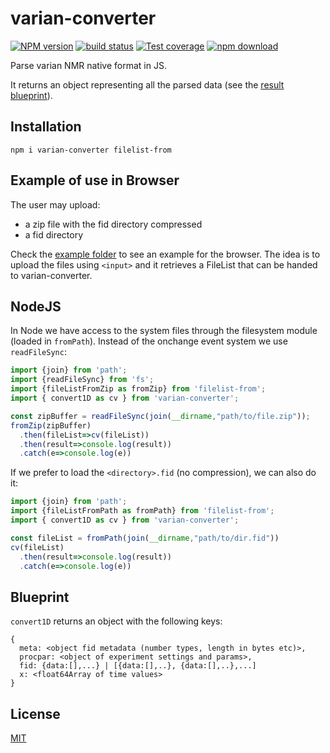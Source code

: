 # varian-converter

[![NPM version][npm-image]][npm-url]
[![build status][ci-image]][ci-url]
[![Test coverage][codecov-image]][codecov-url]
[![npm download][download-image]][download-url]

Parse varian NMR native format in JS.

It returns an object representing all the parsed data (see the [result blueprint](#blueprint)).

## Installation

`npm i varian-converter filelist-from`

## Example of use in Browser

The user may upload:

* a zip file with the fid directory compressed
* a fid directory 


Check the [example folder](https://github.com/cheminfo/varian-converter/example) to see an example for the browser. The idea is to upload the files using `<input>` and it retrieves a FileList that can be handed to varian-converter.

## NodeJS

In Node we have access to the system files through the filesystem module (loaded in `fromPath`). Instead of the onchange event system we use `readFileSync`:

```javascript
import {join} from 'path';
import {readFileSync} from 'fs';
import {fileListFromZip as fromZip} from 'filelist-from';
import { convert1D as cv } from 'varian-converter';

const zipBuffer = readFileSync(join(__dirname,"path/to/file.zip"));
fromZip(zipBuffer)
  .then(fileList=>cv(fileList))
  .then(result=>console.log(result))
  .catch(e=>console.log(e))
```

If we prefer to load the `<directory>.fid` (no compression), we can also do it:

```javascript
import {join} from 'path';
import {fileListFromPath as fromPath} from 'filelist-from';
import { convert1D as cv } from 'varian-converter';

const fileList = fromPath(join(__dirname,"path/to/dir.fid"))
cv(fileList)
  .then(result=>console.log(result))
  .catch(e=>console.log(e))
```

## Blueprint

`convert1D` returns an object with the following keys:

```
{
  meta: <object fid metadata (number types, length in bytes etc)>,
  procpar: <object of experiment settings and params>,
  fid: {data:[],...} | [{data:[],..}, {data:[],..},...]
  x: <float64Array of time values>
}
```
## License

[MIT](./LICENSE)

[npm-image]: https://img.shields.io/npm/v/varian-converter.svg
[npm-url]: https://www.npmjs.com/package/varian-converter
[ci-image]: https://github.com/cheminfo/varian-converter/workflows/Node.js%20CI/badge.svg?branch=main
[ci-url]: https://github.com/cheminfo/varian-converter/actions?query=workflow%3A%22Node.js+CI%22
[codecov-image]: https://img.shields.io/codecov/c/github/cheminfo/varian-converter.svg
[codecov-url]: https://codecov.io/gh/cheminfo/varian-converter
[download-image]: https://img.shields.io/npm/dm/varian-converter.svg
[download-url]: https://www.npmjs.com/package/varian-converter
